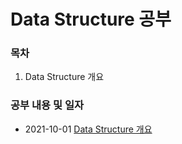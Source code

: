 # Data Structure 공부 

### 목차

1. Data Structure 개요 


### 공부 내용 및 일자 

- 2021-10-01 [Data Structure 개요](./DataStructure/README.md)
